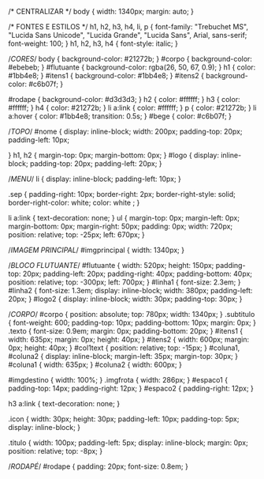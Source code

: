 /* CENTRALIZAR */
body {
    width: 1340px;
    margin: auto;
  }
  
  /* FONTES E ESTILOS */
  h1,
  h2,
  h3,
  h4,
  li,
  p {
    font-family: "Trebuchet MS", "Lucida Sans Unicode", "Lucida Grande",
      "Lucida Sans", Arial, sans-serif;
    font-weight: 100;
  }
  h1,
  h2,
  h3,
  h4 {
    font-style: italic;
  }
  
  /*CORES*/
  body {
    background-color: #21272b;
  }
  #corpo {
    background-color: #ebebeb;
  }
  #flutuante {
    background-color: rgba(26, 50, 67, 0.9);
  }
  h1 {
    color: #1bb4e8;
  }
  #itens1 {
    background-color: #1bb4e8;
  }
  #itens2 {
    background-color: #c6b07f;
  }
  
  #rodape {
    background-color: #d3d3d3;
  }
  h2 {
    color: #ffffff;
  }
  h3 {
    color: #ffffff;
  }
  h4 {
    color: #21272b;
  }
  li a:link {
    color: #ffffff;
  }
  p {
    color: #21272b;
  }
  li a:hover {
    color: #1bb4e8;
    transition: 0.5s;
  }
  #bege {
    color: #c6b07f;
  }
  
  /*TOPO*/
  #nome {
    display: inline-block;
    width: 200px;
    padding-top: 20px;
    padding-left: 10px;

  }
  h1,
  h2 {
    margin-top: 0px;
    margin-bottom: 0px;
  }
  #logo {
    display: inline-block;
    padding-top: 20px;
    padding-left: 20px;
  }
  
  /*MENU*/
  li {
    display: inline-block;
    padding-left: 10px;
  }
  
  .sep {
    padding-right: 10px;
    border-right: 2px;
    border-right-style: solid;
    border-right-color: white;
    color: white ;
  }
  
  li a:link {
    text-decoration: none;
  }
  ul {
    margin-top: 0px;
    margin-left: 0px;
    margin-bottom: 0px;
    margin-right: 50px;
    padding: 0px;
    width: 720px;
    position: relative;
    top: -25px;
    left: 670px;
  }
  
  /*IMAGEM PRINCIPAL*/
  #imgprincipal {
    width: 1340px;
  }
  
  /*BLOCO FLUTUANTE*/
  #flutuante {
    width: 520px;
    height: 150px;
    padding-top: 20px;
    padding-left: 20px;
    padding-right: 40px;
    padding-bottom: 40px;
    position: relative;
    top: -300px;
    left: 700px;
  }
  #linha1 {
    font-size: 2.3em;
  }
  #linha2 {
    font-size: 1.3em;
    display: inline-block;
    width: 380px;
    padding-left: 20px;
  }
  #logo2 {
    display: inline-block;
    width: 30px;
    padding-top: 30px;
  }
  
  /*CORPO*/
  #corpo {
    position: absolute;
    top: 780px;
    width: 1340px;
  }
  .subtitulo {
    font-weight: 600;
    padding-top: 10px;
    padding-bottom: 10px;
    margin: 0px;
  }
  .texto {
    font-size: 0.9em;
    margin: 0px;
    padding-bottom: 20px;
  }
  #itens1 {
    width: 635px;
    margin: 0px;
    height: 40px;
  }
  #itens2 {
    width: 600px;
    margin: 0px;
    height: 40px;
  }
  #col1text {
    position: relative;
    top: -15px;
  }
  #coluna1,
  #coluna2 {
    display: inline-block;
    margin-left: 35px;
    margin-top: 30px;
  }
  #coluna1 {
    width: 635px;
  }
  #coluna2 {
    width: 600px;
  }
  
  #imgdestino {
    width: 100%;
  }
  .imgfrota {
    width: 286px;
  }
  #espaco1 {
    padding-top: 14px;
    padding-right: 12px;
  }
  #espaco2 {
    padding-right: 12px;
  }
  
  h3 a:link {
    text-decoration: none;
  }
  
  .icon {
    width: 30px;
    height: 30px;
    padding-left: 10px;
    padding-top: 5px;
    display: inline-block;
  }
  
  .titulo {
    width: 100px;
    padding-left: 5px;
    display: inline-block;
    margin: 0px;
    position: relative;
    top: -8px;
  }
  
  /*RODAPÉ*/
  #rodape {
    padding: 20px;
    font-size: 0.8em;
  }
  
